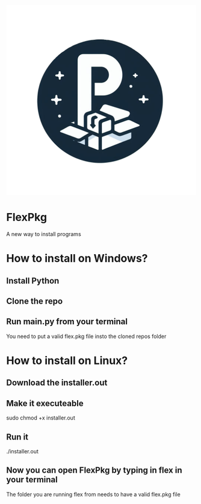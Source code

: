 ![alt text](https://raw.githubusercontent.com/VPeti1/CWAcces/main/flex.png)

# FlexPkg
A new way to install programs

# How to install on Windows?
## Install Python
## Clone the repo
## Run main.py from your terminal
You need to put a valid flex.pkg file insto the cloned repos folder

# How to install on Linux?
## Download the installer.out
## Make it executeable
sudo chmod +x installer.out
## Run it
./installer.out
## Now you can open FlexPkg by typing in flex in your terminal
The folder you are running flex from needs to have a valid flex.pkg file